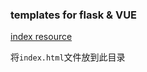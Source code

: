 
### templates for flask & VUE

[index resource](https://github.com/Suwmlee/Spike/tree/release)

将`index.html`文件放到此目录
